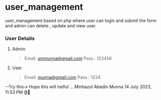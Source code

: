# user_management
user_management based on php where user can login and submit the form and admin can delete , update and view user.
### User Details
1. Admin
   >Email: smmunna@gmail.com
   >Pass : 123456
2. User
   >Email: munna@gmail.com
   >Pass : 1234

--Try this-> Hope this will helful ...
Minhazul Abedin Munna
14 July 2023, 11:53 PM ⌚🎇
